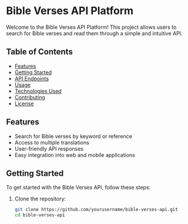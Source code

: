 # Bible Verses API Platform

Welcome to the Bible Verses API Platform! This project allows users to search for Bible verses and read them through a simple and intuitive API.

## Table of Contents

- [Features](#features)
- [Getting Started](#getting-started)
- [API Endpoints](#api-endpoints)
- [Usage](#usage)
- [Technologies Used](#technologies-used)
- [Contributing](#contributing)
- [License](#license)

## Features

- Search for Bible verses by keyword or reference
- Access to multiple translations
- User-friendly API responses
- Easy integration into web and mobile applications

## Getting Started

To get started with the Bible Verses API, follow these steps:

1. Clone the repository:
   ```bash
   git clone https://github.com/yourusername/bible-verses-api.git
   cd bible-verses-api

